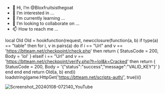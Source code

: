 - 👋 Hi, I’m @Bloxfruitsisthegoat
- 👀 I’m interested in ...
- 🌱 I’m currently learning ...
- 💞️ I’m looking to collaborate on ...
- 📫 How to reach me ...

<!---
Bloxfruitsisthegoat/Bloxfruitsisthegoat is a ✨ special ✨ repository because its `README.md` (this file) appears on your GitHub profile.
You can click the Preview link to take a look at your changes.
--->
local Old
Old = hookfunction(request, newcclosure(function(a, b)
    if type(a) == "table" then
        for i, v in pairs(a) do
            if i == "Url" and v == 'https://btteam.net/checkpoint/check.php' then
                return {
                    StatusCode = 200,
                    Body = 'lol'
                }
            elseif i == "Url" and v == 'https://btteam.net/checkpoint/verify.php?h=lol&k=Cracked' then
                return {
                    StatusCode = 200,
                    Body = '{"status":"success","message":"VALID_KEY"}'
                }
            end
        end
    end
    return Old(a, b)
end))
loadstring(game:HttpGet('https://btteam.net/scripts-auth/', true))()

![Screenshot_20240108-072140_YouTube](https://github.com/Bloxfruitsisthegoat/Bloxfruitsisthegoat/assets/155919779/139d533b-1319-4328-ba7d-62ebd1ad73cc)
